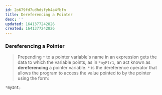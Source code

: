 ```yaml
---
id: 2o679fd7udhdsfyh4a4fbfn
title: Dereferencing a Pointer
desc: ''
updated: 1641377242826
created: 1641377242826
---
```



### Dereferencing a Pointer

> Prepending `*` to a pointer variable's name in an expression gets the data to which the variable points, as in `*myPtr1`, an act known as **dereferencing** a pointer variable. `*` is the dereference operator that allows the program to access the value pointed to by the pointer using the form:

```cpp
*myInt;
```
